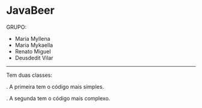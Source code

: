 # JavaBeer


GRUPO:
- Maria Myllena
- Maria Mykaella
- Renato Miguel
- Deusdedit Vilar
__________________________________________________________________________________________________________________________________________

Tem duas classes:

. A primeira tem o código mais simples.

. A segunda tem o código mais complexo.
